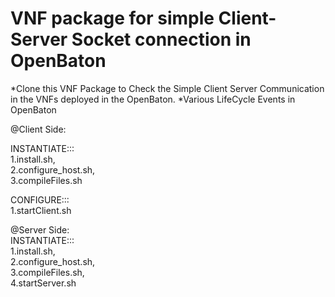 # VNF package for simple Client-Server Socket connection in OpenBaton

*Clone this VNF Package to Check the Simple Client Server Communication in the VNFs deployed in the OpenBaton.
*Various LifeCycle Events in OpenBaton 

@Client Side: 

INSTANTIATE::: <br>
1.install.sh,<br>
2.configure_host.sh,<br>
3.compileFiles.sh

CONFIGURE:::<br>
1.startClient.sh <br>


@Server Side: <br>
INSTANTIATE::: <br>
1.install.sh, <br>
2.configure_host.sh,  <br>
3.compileFiles.sh,  <br>
4.startServer.sh <br>



